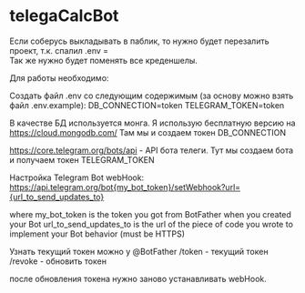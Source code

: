# telegaCalcBot

Если соберусь выкладывать в паблик, то нужно будет перезалить проект, т.к. спалил .env =\
Так же нужно будет поменять все креденшелы.

Для работы необходимо:

Создать файл .env со следующим содержимым (за основу можно взять файл .env.example):
DB_CONNECTION=token
TELEGRAM_TOKEN=token

В качестве БД используется монга. Я использую бесплатную версию на https://cloud.mongodb.com/
Там мы и создаем токен DB_CONNECTION

https://core.telegram.org/bots/api - API бота телеги. Тут мы создаем бота и получаем токен TELEGRAM_TOKEN

Настройка Telegram Bot webHook:
https://api.telegram.org/bot{my_bot_token}/setWebhook?url={url_to_send_updates_to}

where
my_bot_token is the token you got from BotFather when you created your Bot
url_to_send_updates_to is the url of the piece of code you wrote to implement your Bot behavior (must be HTTPS)

Узнать текущий токен можно у @BotFather
/token - текущий токен
/revoke - обновить токен

после обновления токена нужно заново устанавливать webHook.
